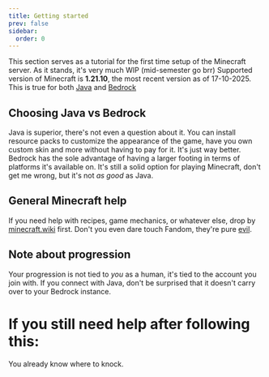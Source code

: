 ```yaml
---
title: Getting started
prev: false
sidebar:
  order: 0
---
```

This section serves as a tutorial for the first time setup of the Minecraft server. 
As it stands, it's very much WIP (mid-semester go brr)
Supported version of Minecraft is **1.21.10**, the most recent version as of 17-10-2025. This is true for both [Java](https://minecraft.wiki/w/Java_Edition_1.21.10) and [Bedrock](https://minecraft.wiki/w/Bedrock_Edition_1.21.20)

## Choosing Java vs Bedrock
Java is superior, there's not even a question about it. You can install resource packs to customize the appearance of the game, have you own custom skin and more without having to pay for it. It's just way better. 
Bedrock has the sole advantage of having a larger footing in terms of platforms it's available on. It's still a solid option for playing Minecraft, don't get me wrong, but it's not *as good* as Java. 

## General Minecraft help
If you need help with recipes, game mechanics, or whatever else, drop by [minecraft.wiki](https://minecraft.wiki/) first.
Don't you even dare touch Fandom, they're pure [evil](https://en.wikipedia.org/wiki/Dr._Evil).

## Note about progression
Your progression is not tied to *you* as a human, it's tied to the account you join with. If you connect with Java, don't be surprised that it doesn't carry over to your Bedrock instance. 

# If you still need help after following this:
You already know where to knock. 
